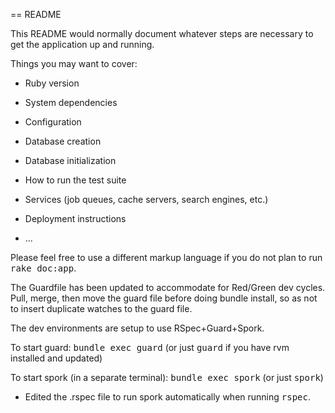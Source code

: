 == README

This README would normally document whatever steps are necessary to get the
application up and running.

Things you may want to cover:

* Ruby version

* System dependencies

* Configuration

* Database creation

* Database initialization

* How to run the test suite

* Services (job queues, cache servers, search engines, etc.)

* Deployment instructions

* ...


Please feel free to use a different markup language if you do not plan to run
<tt>rake doc:app</tt>.

The Guardfile has been updated to accommodate for Red/Green dev cycles. Pull, merge, then move the guard file before doing bundle install, so as not to insert duplicate watches to the guard file.

The dev environments are setup to use RSpec+Guard+Spork. 

To start guard:
<tt>bundle exec guard</tt> (or just <tt>guard</tt> if you have rvm installed and updated)

To start spork (in a separate terminal):
<tt>bundle exec spork</tt> (or just <tt>spork</tt>)

* Edited the .rspec file to run spork automatically when running <tt>rspec</tt>.
